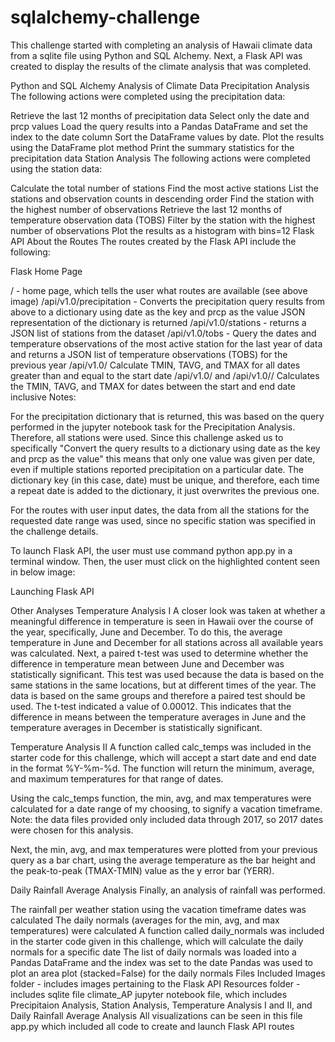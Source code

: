 # sqlalchemy-challenge

This challenge started with completing an analysis of Hawaii climate data from a sqlite file using Python and SQL Alchemy. Next, a Flask API was created to display the results of the climate analysis that was completed.

Python and SQL Alchemy Analysis of Climate Data
Precipitation Analysis
The following actions were completed using the precipitation data:

Retrieve the last 12 months of precipitation data
Select only the date and prcp values
Load the query results into a Pandas DataFrame and set the index to the date column
Sort the DataFrame values by date.
Plot the results using the DataFrame plot method
Print the summary statistics for the precipitation data
Station Analysis
The following actions were completed using the station data:

Calculate the total number of stations
Find the most active stations
List the stations and observation counts in descending order
Find the station with the highest number of observations
Retrieve the last 12 months of temperature observation data (TOBS)
Filter by the station with the highest number of observations
Plot the results as a histogram with bins=12
Flask API
About the Routes
The routes created by the Flask API include the following:

Flask Home Page

/ - home page, which tells the user what routes are available (see above image)
/api/v1.0/precipitation - Converts the precipitation query results from above to a dictionary using date as the key and prcp as the value
JSON representation of the dictionary is returned
/api/v1.0/stations - returns a JSON list of stations from the dataset
/api/v1.0/tobs - Query the dates and temperature observations of the most active station for the last year of data and returns a JSON list of temperature observations (TOBS) for the previous year
/api/v1.0/<start>
Calculate TMIN, TAVG, and TMAX for all dates greater than and equal to the start date
/api/v1.0/<start> and /api/v1.0/<start>/<end>
Calculates the TMIN, TAVG, and TMAX for dates between the start and end date inclusive
Notes:

For the precipitation dictionary that is returned, this was based on the query performed in the jupyter notebook task for the Precipitation Analysis. Therefore, all stations were used. Since this challenge asked us to specifically "Convert the query results to a dictionary using date as the key and prcp as the value" this means that only one value was given per date, even if multiple stations reported precipitation on a particular date. The dictionary key (in this case, date) must be unique, and therefore, each time a repeat date is added to the dictionary, it just overwrites the previous one.

For the routes with user input dates, the data from all the stations for the requested date range was used, since no specific station was specified in the challenge details.

To launch Flask API, the user must use command python app.py in a terminal window. Then, the user must click on the highlighted content seen in below image:

Launching Flask API

Other Analyses
Temperature Analysis I
A closer look was taken at whether a meaningful difference in temperature is seen in Hawaii over the course of the year, specifically, June and December. To do this, the average temperature in June and December for all stations across all available years was calculated. Next, a paired t-test was used to determine whether the difference in temperature mean between June and December was statistically significant. This test was used because the data is based on the same stations in the same locations, but at different times of the year. The data is based on the same groups and therefore a paired test should be used. The t-test indicated a value of 0.00012. This indicates that the difference in means between the temperature averages in June and the temperature averages in December is statistically significant.

Temperature Analysis II
A function called calc_temps was included in the starter code for this challenge, which will accept a start date and end date in the format %Y-%m-%d. The function will return the minimum, average, and maximum temperatures for that range of dates.

Using the calc_temps function, the min, avg, and max temperatures were calculated for a date range of my choosing, to signify a vacation timeframe. Note: the data files provided only included data through 2017, so 2017 dates were chosen for this analysis.

Next, the min, avg, and max temperatures were plotted from your previous query as a bar chart, using the average temperature as the bar height and the peak-to-peak (TMAX-TMIN) value as the y error bar (YERR).

Daily Rainfall Average Analysis
Finally, an analysis of rainfall was performed.

The rainfall per weather station using the vacation timeframe dates was calculated
The daily normals (averages for the min, avg, and max temperatures) were calculated
A function called daily_normals was included in the starter code given in this challenge, which will calculate the daily normals for a specific date
The list of daily normals was loaded into a Pandas DataFrame and the index was set to the date
Pandas was used to plot an area plot (stacked=False) for the daily normals
Files Included
Images folder - includes images pertaining to the Flask API
Resources folder - includes sqlite file
climate_AP jupyter notebook file, which includes Precipitaion Analysis, Station Analysis, Temperature Analysis I and II, and Daily Rainfall Average Analysis
All visualizations can be seen in this file
app.py which included all code to create and launch Flask API routes
